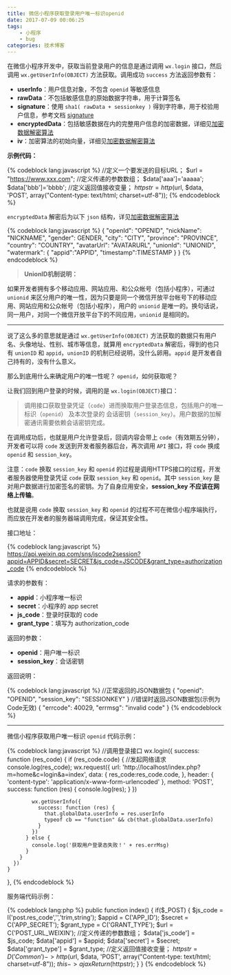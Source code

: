 ```yaml
---
title: 微信小程序获取登录用户唯一标识openid
date: 2017-07-09 00:06:25
tags:
	- 小程序
	- bug
categories: 技术博客
---
```

在微信小程序开发中，获取当前登录用户的信息是通过调用 `wx.login` 接口，然后调用 `wx.getUserInfo(OBJECT)` 方法获取。调用成功 `success` 方法返回参数有：  

- **userInfo**：用户信息对象，不包含 `openid` 等敏感信息  
- **rawData**：不包括敏感信息的原始数据字符串，用于计算签名  
- **signature**：使用 `sha1( rawData + sessionkey )` 得到字符串，用于校验用户信息，参考文档 [signature](https://mp.weixin.qq.com/debug/wxadoc/dev/api/signature.html)  
- **encryptedData**：包括敏感数据在内的完整用户信息的加密数据，详细见[加密数据解密算法](https://mp.weixin.qq.com/debug/wxadoc/dev/api/signature.html)  
- **iv**：加密算法的初始向量，详细见[加密数据解密算法](https://mp.weixin.qq.com/debug/wxadoc/dev/api/signature.html)  
<!-- more -->

**示例代码：**  

{% codeblock lang:javascript %}
//定义一个要发送的目标URL；
$url = "https://www.xxx.com";
//定义传递的参数数组；
$data['aaa']='aaaaa';
$data['bbb']='bbbb';
//定义返回值接收变量；
$httpstr = http($url, $data, 'POST', array("Content-type: text/html; charset=utf-8"));
{% endcodeblock %}  

`encryptedData` 解密后为以下 `json` 结构，详见[加密数据解密算法](https://mp.weixin.qq.com/debug/wxadoc/dev/api/signature.html)  

{% codeblock lang:javascript %}
{
    "openId": "OPENID",
    "nickName": "NICKNAME",
    "gender": GENDER,
    "city": "CITY",
    "province": "PROVINCE",
    "country": "COUNTRY",
    "avatarUrl": "AVATARURL",
    "unionId": "UNIONID",
    "watermark":
    {
        "appid":"APPID",
    "timestamp":TIMESTAMP
    }
}
{% endcodeblock %}  

> **UnionID机制说明：**  
> 
如果开发者拥有多个移动应用、网站应用、和公众帐号（包括小程序），可通过 `unionid` 来区分用户的唯一性，因为只要是同一个微信开放平台帐号下的移动应用、网站应用和公众帐号（包括小程序），用户的 `unionid` 是唯一的。换句话说，同一用户，对同一个微信开放平台下的不同应用，`unionid` 是相同的。  


----------  

说了这么多的意思就是通过 `wx.getUserInfo(OBJECT)` 方法获取的数据只有用户名、头像地址、性别、城市等信息，就算用 `encryptedData` 解密后，得到的也只有 `unionID` 和 `appid`，`unionID` 的机制已经说明，没什么卵用。`appid` 是开发者自己持有的，没有什么意义。  

那么到底用什么来确定用户的唯一性呢？ `openid`，如何获取呢？  

让我们回到用户登录的时候，调用的是 `wx.login(OBJECT)`接口：  

> 调用接口获取登录凭证（`code`）进而换取用户登录态信息，包括用户的唯一标识（`openid`） 及本次登录的 会话密钥（`session_key`）。用户数据的加解密通讯需要依赖会话密钥完成。  

在调用成功后，也就是用户允许登录后，回调内容会带上 `code`（有效期五分钟），开发者可以将 `code` 发送到开发者服务器后台，再次调用 `API` 接口，将 `code` 换成 `openid` 和 `session_ke`y。  

注意：`code` 换取 `session_key` 和 `openid` 的过程是调用HTTPS接口的过程，开发者服务器使用登录凭证 `code` 获取 `session_key` 和 `openid`。其中 `session_key` 是对用户数据进行加密签名的密钥。为了自身应用安全，**session_key 不应该在网络上传输**。  

也就是说用 `code` 换取 `session_key` 和 `openid` 的过程不可在微信小程序端执行，而应放在开发者的服务器端调用完成，保证其安全性。  

接口地址：  

{% codeblock lang:javascript %}
https://api.weixin.qq.com/sns/jscode2session?appid=APPID&secret=SECRET&js_code=JSCODE&grant_type=authorization_code
{% endcodeblock %}  

请求的参数有：  

- **appid**：小程序唯一标识  
- **secret**：小程序的 app secret  
- **js_code**：登录时获取的 code  
- **grant_type**：填写为 authorization_code  

返回的参数：  

- **openid**：用户唯一标识  
- **session_key**：会话密钥  

返回说明：  

{% codeblock lang:javascript %}
//正常返回的JSON数据包
{
      "openid": "OPENID",
      "session_key": "SESSIONKEY"
}
//错误时返回JSON数据包(示例为Code无效)
{
    "errcode": 40029,
    "errmsg": "invalid code"
}
{% endcodeblock %}  


----------  

微信小程序获取用户唯一标识 `openid` 代码示例：  

{% codeblock lang:javascript %}
//调用登录接口
      wx.login({
        success: function (res_code) {
          if (res_code.code) {
            //发起网络请求
            console.log(res_code);
            wx.request({
              url: 'http://localhost/index.php?m=home&c=login&a=index',
              data: {
                res_code:res_code.code,
              },
              header: {
                'content-type': 'application/x-www-form-urlencoded'
              },
              method: 'POST',
              success: function (res) {
                console.log(res);
              }
            })

            wx.getUserInfo({
              success: function (res) {
                that.globalData.userInfo = res.userInfo
                typeof cb == "function" && cb(that.globalData.userInfo)
              }
            })
          } else {
            console.log('获取用户登录态失败！' + res.errMsg)
          }
        }
      })
    }
  },
{% endcodeblock %}  

服务端代码示例：  

{% codeblock lang:php %}
public function index() {
        if($_POST) {
            $js_code = I('post.res_code','','trim,string');
            $appid = C('APP_ID');
            $secret = C('APP_SECRET');
            $grant_type = C('GRANT_TYPE');
            $url = C('POST_URL_WEIXIN');
            //定义传递的参数数组；
            $data['js_code'] = $js_code;
            $data['appid'] = $appid;
            $data['secret'] = $secret;
            $data['grant_type'] = $grant_type;
            //定义返回值接收变量；
            $httpstr = D('Common')->http($url, $data, 'POST', array("Content-type: text/html; charset=utf-8"));
            $this->ajaxReturn($httpstr);
        }
    }
{% endcodeblock %}  



